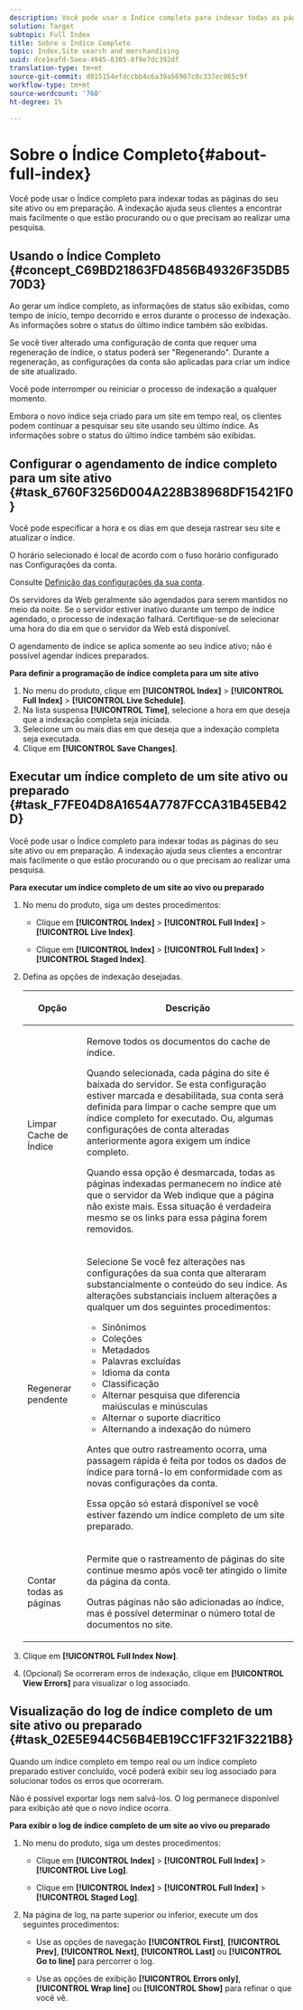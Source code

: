 ```yaml
---
description: Você pode usar o Índice completo para indexar todas as páginas do seu site ativo ou em preparação. A indexação ajuda seus clientes a encontrar mais facilmente o que estão procurando ou o que precisam ao realizar uma pesquisa.
solution: Target
subtopic: Full Index
title: Sobre o Índice Completo
topic: Index,Site search and merchandising
uuid: dce1eafd-5aea-4945-8305-8f9e7dc392df
translation-type: tm+mt
source-git-commit: d015154efdccbb4c6a39a56907c0c337ec065c9f
workflow-type: tm+mt
source-wordcount: '760'
ht-degree: 1%

---
```



# Sobre o Índice Completo{#about-full-index}

Você pode usar o Índice completo para indexar todas as páginas do seu site ativo ou em preparação. A indexação ajuda seus clientes a encontrar mais facilmente o que estão procurando ou o que precisam ao realizar uma pesquisa.

## Usando o Índice Completo {#concept_C69BD21863FD4856B49326F35DB570D3}

Ao gerar um índice completo, as informações de status são exibidas, como tempo de início, tempo decorrido e erros durante o processo de indexação. As informações sobre o status do último índice também são exibidas.

Se você tiver alterado uma configuração de conta que requer uma regeneração de índice, o status poderá ser &quot;Regenerando&quot;. Durante a regeneração, as configurações da conta são aplicadas para criar um índice de site atualizado.

Você pode interromper ou reiniciar o processo de indexação a qualquer momento.

Embora o novo índice seja criado para um site em tempo real, os clientes podem continuar a pesquisar seu site usando seu último índice. As informações sobre o status do último índice também são exibidas.

## Configurar o agendamento de índice completo para um site ativo {#task_6760F3256D004A228B38968DF15421F0}

Você pode especificar a hora e os dias em que deseja rastrear seu site e atualizar o índice.

O horário selecionado é local de acordo com o fuso horário configurado nas Configurações da conta.

Consulte [Definição das configurações da sua conta](../c-about-settings-menu/c-about-account-options-menu.md#task_80A38D0C8E4F453395BD67B81E4B45D9).

Os servidores da Web geralmente são agendados para serem mantidos no meio da noite. Se o servidor estiver inativo durante um tempo de índice agendado, o processo de indexação falhará. Certifique-se de selecionar uma hora do dia em que o servidor da Web está disponível.

O agendamento de índice se aplica somente ao seu índice ativo; não é possível agendar índices preparados.

**Para definir a programação de índice completa para um site ativo**

1. No menu do produto, clique em **[!UICONTROL Index]** > **[!UICONTROL Full Index]** > **[!UICONTROL Live Schedule]**.
1. Na lista suspensa **[!UICONTROL Time]**, selecione a hora em que deseja que a indexação completa seja iniciada.
1. Selecione um ou mais dias em que deseja que a indexação completa seja executada.
1. Clique em **[!UICONTROL Save Changes]**.

## Executar um índice completo de um site ativo ou preparado {#task_F7FE04D8A1654A7787FCCA31B45EB42D}

Você pode usar o Índice completo para indexar todas as páginas do seu site ativo ou em preparação. A indexação ajuda seus clientes a encontrar mais facilmente o que estão procurando ou o que precisam ao realizar uma pesquisa.

**Para executar um índice completo de um site ao vivo ou preparado**

1. No menu do produto, siga um destes procedimentos:

   * Clique em **[!UICONTROL Index]** > **[!UICONTROL Full Index]** > **[!UICONTROL Live Index]**.

   * Clique em **[!UICONTROL Index]** > **[!UICONTROL Full Index]** > **[!UICONTROL Staged Index]**.

1. Defina as opções de indexação desejadas.

   <table> 
    <thead> 
    <tr> 
    <th colname="col1" class="entry"> <p>Opção </p> </th> 
    <th colname="col2" class="entry"> <p>Descrição </p> </th> 
    </tr> 
    </thead>
    <tbody> 
    <tr> 
    <td colname="col1"> <p>Limpar Cache de Índice </p> </td> 
    <td colname="col2"> <p>Remove todos os documentos do cache de índice. </p> <p>Quando selecionada, cada página do site é baixada do servidor. Se esta configuração estiver marcada e desabilitada, sua conta será definida para limpar o cache sempre que um índice completo for executado. Ou, algumas configurações de conta alteradas anteriormente agora exigem um índice completo. </p> <p>Quando essa opção é desmarcada, todas as páginas indexadas permanecem no índice até que o servidor da Web indique que a página não existe mais. Essa situação é verdadeira mesmo se os links para essa página forem removidos. </p> </td> 
    </tr> 
    <tr> 
    <td colname="col1"> <p>Regenerar pendente </p> </td> 
    <td colname="col2"> <p>Selecione Se você fez alterações nas configurações da sua conta que alteraram substancialmente o conteúdo do seu índice. As alterações substanciais incluem alterações a qualquer um dos seguintes procedimentos: 
    <ul id="ul_4EB8FF692FEB47BBB9A64D61299380D1"> 
    <li id="li_7CF8D286512F4210BEA3DB9F0EFA097A">Sinônimos </li> 
    <li id="li_8178ABC342BB4365B3927E20433756E3">Coleções </li> 
    <li id="li_57C8BD06BFA64AFAA2C9EF2CC59520EF">Metadados </li> 
    <li id="li_C4B6A7DA023B4A43991D03EC592170C9">Palavras excluídas </li> 
    <li id="li_9E0AD4B6DDC24A5A8FB5C2C1CCD5348A">Idioma da conta </li> 
    <li id="li_338F107547DF48AAA0EF90F4AD8664A5">Classificação </li> 
    <li id="li_7F49B86D94974E79AAD381A64A1400F2">Alternar pesquisa que diferencia maiúsculas e minúsculas </li> 
    <li id="li_E8FE6EE240A840AC826ADF4294AAC6F6">Alternar o suporte diacrítico </li> 
    <li id="li_51763D482DCB4ED0972966F492B8C0F2">Alternando a indexação do número </li> 
    </ul> </p> <p>Antes que outro rastreamento ocorra, uma passagem rápida é feita por todos os dados de índice para torná-lo em conformidade com as novas configurações da conta. </p> <p>Essa opção só estará disponível se você estiver fazendo um índice completo de um site preparado. </p> </td> 
    </tr> 
    <tr> 
    <td colname="col1"> <p>Contar todas as páginas </p> </td> 
    <td colname="col2"> <p>Permite que o rastreamento de páginas do site continue mesmo após você ter atingido o limite da página da conta. </p> <p>Outras páginas não são adicionadas ao índice, mas é possível determinar o número total de documentos no site. </p> </td> 
    </tr> 
    </tbody> 
    </table>

1. Clique em **[!UICONTROL Full Index Now]**.
1. (Opcional) Se ocorreram erros de indexação, clique em **[!UICONTROL View Errors]** para visualizar o log associado.

## Visualização do log de índice completo de um site ativo ou preparado {#task_02E5E944C56B4EB19CC1FF321F3221B8}

Quando um índice completo em tempo real ou um índice completo preparado estiver concluído, você poderá exibir seu log associado para solucionar todos os erros que ocorreram.

Não é possível exportar logs nem salvá-los. O log permanece disponível para exibição até que o novo índice ocorra.

**Para exibir o log de índice completo de um site ao vivo ou preparado**

1. No menu do produto, siga um destes procedimentos:

   * Clique em **[!UICONTROL Index]** > **[!UICONTROL Full Index]** > **[!UICONTROL Live Log]**.

   * Clique em **[!UICONTROL Index]** > **[!UICONTROL Full Index]** > **[!UICONTROL Staged Log]**.

1. Na página de log, na parte superior ou inferior, execute um dos seguintes procedimentos:

   * Use as opções de navegação **[!UICONTROL First]**, **[!UICONTROL Prev]**, **[!UICONTROL Next]**, **[!UICONTROL Last]** ou **[!UICONTROL Go to line]** para percorrer o log.

   * Use as opções de exibição **[!UICONTROL Errors only]**, **[!UICONTROL Wrap line]** ou **[!UICONTROL Show]** para refinar o que você vê.

